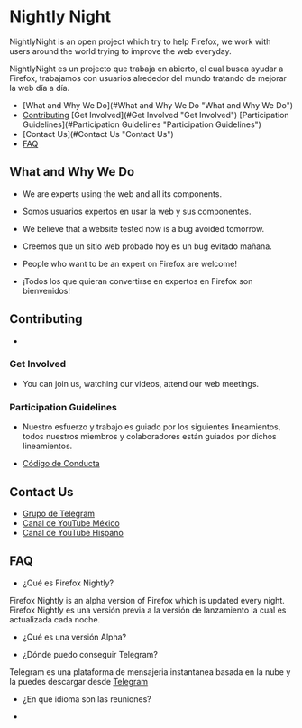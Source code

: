 
# Nightly Night

NightlyNight is an open project which try to help Firefox, we work with users around the world trying to improve the web everyday.

NightlyNight es un projecto que trabaja en abierto, el cual busca ayudar a Firefox, trabajamos con usuarios alrededor del mundo tratando de mejorar la web día a día.

* [What and Why We Do](#What and Why We Do "What and Why We Do")
* [Contributing](#Contributing "Contributing")
    [Get Involved](#Get Involved "Get Involved")
    [Participation Guidelines](#Participation Guidelines "Participation Guidelines")
* [Contact Us](#Contact Us "Contact Us")
* [FAQ](#FAQ "FAQ")

## What and Why We Do

* We are experts using the web and all its components.
* Somos usuarios expertos en usar la web y sus componentes.

* We believe that a website tested now is a bug avoided tomorrow.
* Creemos que un sitio web probado hoy es un bug evitado mañana.

* People who want to be an expert on Firefox are welcome!
* ¡Todos los que quieran convertirse en expertos en Firefox son bienvenidos!


## Contributing

*  

### Get Involved

* You can join us, watching our videos, attend our web meetings.

### Participation Guidelines

* Nuestro esfuerzo y trabajo es guiado por los siguientes lineamientos, todos nuestros miembros y colaboradores están guiados por dichos lineamientos.

* [Código de Conducta](https://github.com/lasr21/nightlynight/blob/master/CoC.md "Código de Conducta") 

## Contact Us

* [Grupo de Telegram](https://t.me/NightlyNights "Telegram")
* [Canal de YouTube México](https://www.youtube.com/channel/UCjqy4HKC932SD17pmF-W4oQ "YouTube")
* [Canal de YouTube Hispano](https://www.youtube.com/user/mozillahispano/videos "YouTube")

## FAQ

* ¿Qué es Firefox Nightly?

Firefox Nightly is an alpha version of Firefox which is updated every night.
Firefox Nightly es una versión previa a la versión de lanzamiento la cual es actualizada cada noche.

* ¿Qué es una versión Alpha?

* ¿Dónde puedo conseguir Telegram?

Telegram es una plataforma de mensajeria instantanea basada en la nube y la puedes descargar desde [Telegram](https://www.telegram.org/ "Telegram") 

* ¿En que idioma son las reuniones?

* 
